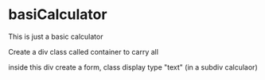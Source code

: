 # basiCalculator
This is just a basic calculator

Create a div class called container to carry all

inside this div create a form, class display type "text" (in a subdiv calculaor)

